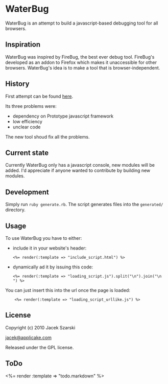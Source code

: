 # WaterBug

WaterBug is an attempt to build a javascript-based debugging tool for all browsers.

## Inspiration

WaterBug was inspired by FireBug, the best ever debug tool. FireBug's developed as an addon to Firefox which makes it unaccessible for other browsers. WaterBug's idea is to make a tool that is browser-independent.

## History

First attempt can be found [here](https://github.com/szarski/WaterBugOLD).

Its three problems were:

  * dependency on Prototype javascript framework
  * low efficiency
  * unclear code

The new tool shoud fix all the problems.

## Current state

Currently WaterBug only has a javascript console, new modules will be added. I'd appreciate if anyone wanted to contribute by building new modules.

## Development

Simply run `ruby generate.rb`. The script generates files into the `generated/` directory.

## Usage

To use WaterBug you have to either:

  * include it in your website's header:

        <%= render(:template => "include_script.html") %>

  * dynamically ad it by issuing this code:

        <%= render(:template => "loading_script.js").split("\n").join("\n        ") %>

  You can just insert this into the url once the page is loaded:

        <%= render(:template => "loading_script_urllike.js") %>


## License

Copyright (c) 2010 Jacek Szarski

jacek@applicake.com

Released under the GPL license.

## ToDo

<%= render :template => "todo.markdown" %>
